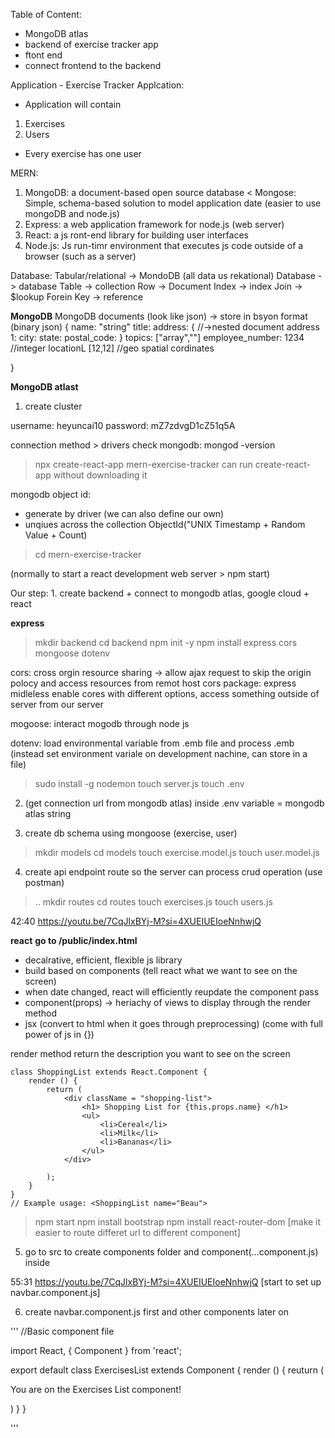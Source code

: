 Table of Content:

- MongoDB atlas
- backend of exercise tracker app
- ftont end
- connect frontend to the backend

Application - Exercise Tracker Applcation:
- Application will contain
1. Exercises
2. Users
- Every exercise has one user

MERN:
1. MongoDB: a document-based open source database
< Mongose: Simple, schema-based solution to model application date (easier to use mongoDB and node.js)
2. Express: a web application framework for node.js (web server)
3. React: a js ront-end library for building user interfaces
4. Node.js: Js run-timr environment that executes js code outside of a browser (such as a server)


Database:
Tabular/relational -> MondoDB (all data us rekational)
Database -> database
Table -> collection
Row -> Document
Index -> index
Join -> $lookup
Forein Key -> reference


**MongoDB**
MongoDB documents (look like json) -> store in bsyon format (binary json)
{
    name: "string"
    title:
    address: { //->nested document
        address 1:
        city:
        state:
        postal_code:
    }
    topics: ["array",""]
    employee_number: 1234 //integer
    locationL [12,12] //geo spatial cordinates

}

**MongoDB atlast**
1. create cluster

username: heyuncai10
password: mZ7zdvgD1cZ51q5A

connection method > drivers
check mongodb:  mongod -version


> npx create-react-app mern-exercise-tracker
can run create-react-app without downloading it

mongodb object id:
- generate by driver (we can also define our own)
- unqiues across the collection
ObjectId("UNIX Timestamp + Random Value + Count)

> cd mern-exercise-tracker

(normally to start a react development web server > npm start)

Our step: 1. create backend + connect to mongodb atlas, google cloud + react

**express**
>mkdir backend 
>cd backend
> npm init -y
> npm install express cors mongoose dotenv

cors: cross orgin resource sharing -> allow ajax request to skip the origin polocy and access resources from remot host
cors package: express midleless enable cores with different options, access something outside of server from our server

mogoose: interact mogodb through node js

dotenv: load environmental variable from .emb file and process .emb (instead set environment variale on development nachine, can store in a file)


> sudo install -g nodemon 
> touch server.js
> touch .env

2. (get connection url from mongodb atlas)
inside .env variable = mongodb atlas string

3. create db schema using mongoose (exercise, user)

> mkdir models
> cd models
> touch exercise.model.js
> touch user.model.js

4. create api endpoint route so the server can process crud operation (use postman)
> ..
> mkdir routes
>cd routes
> touch exercises.js
> touch users.js

42:40 https://youtu.be/7CqJlxBYj-M?si=4XUEIUEIoeNnhwjQ



**react**
**go to /public/index.html**
- decalrative, efficient, flexible js library
- build based on components (tell react what we want to see on the screen)
- when date changed, react will efficiently reupdate the component pass
- component(props) -> heriachy of views to display through the render method
- jsx (convert to html when it goes through preprocessing) (come with full power of js in {})

render method return the description you want to see on the screen
```
class ShoppingList extends React.Component {
    render () {
        return (
            <div className = "shopping-list">
                <h1> Shopping List for {this.props.name} </h1>
                <ul>
                    <li>Cereal</li>
                    <li>Milk</li>
                    <li>Bananas</li>
                </ul>
            </div>
        
        );
    }
}
// Example usage: <ShoppingList name="Beau">
```


> npm start
> npm install bootstrap
> npm install react-router-dom [make it easier to route differet url to different component]

5. go to src to create components folder and component(...component.js) inside

55:31 https://youtu.be/7CqJlxBYj-M?si=4XUEIUEIoeNnhwjQ [start to set up navbar.component.js]


6. create navbar.component.js first and other components later on

'''
//Basic component file


import React, { Component } from 'react';

export default class ExercisesList extends Component {
    render () {
        reuturn (
            <div>
                <p>You are on the Exercises List component!</p>
            </div>
        )
    }
}

'''